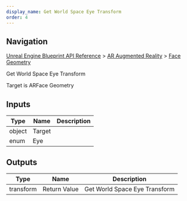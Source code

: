 ```yaml
---
display_name: Get World Space Eye Transform
order: 4
---
```

## Navigation

[Unreal Engine Blueprint API Reference](https://dev.epicgames.com/documentation/en-us/unreal-engine/BlueprintAPI) > [AR Augmented Reality](https://dev.epicgames.com/documentation/en-us/unreal-engine/BlueprintAPI/ARAugmentedReality) > [Face Geometry](https://dev.epicgames.com/documentation/en-us/unreal-engine/BlueprintAPI/ARAugmentedReality/FaceGeometry)

Get World Space Eye Transform

Target is ARFace Geometry

## Inputs

| Type | Name | Description |
| --- | --- | --- |
| object | Target |  |
| enum | Eye |  |

## Outputs

| Type | Name | Description |
| --- | --- | --- |
| transform | Return Value | Get World Space Eye Transform |

